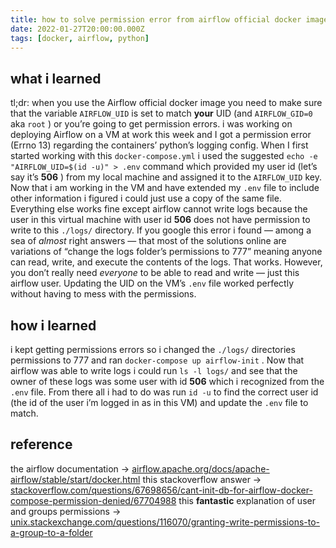 ```yaml
---
title: how to solve permission error from airflow official docker image
date: 2022-01-27T20:00:00.000Z
tags: [docker, airflow, python]
---
```

## what i learned
tl;dr: when you use the Airflow official docker image you need to make sure that the variable `AIRFLOW_UID` is set to match **your** UID (and `AIRFLOW_GID=0` aka `root` ) or you’re going to get permission errors.
i was working on deploying Airflow on a VM at work this week and I got a permission error (Errno 13) regarding the containers’ python’s logging config. When I first started working with this `docker-compose.yml` i used the suggested `echo -e "AIRFLOW_UID=$(id -u)" > .env` command which provided my user id  (let’s say it’s **506** ) from my local machine and assigned it to the `AIRFLOW_UID` key. Now that i am working in the VM and have extended my `.env` file to include other information i figured i could just use a copy of the same file. Everything else works fine except airflow cannot write logs because the user in this virtual machine with user id **506** does not have permission to write to this `./logs/` directory.
If you google this error i found — among a sea of _almost_ right answers — that most of the solutions online are variations of “change the logs folder’s permissions to 777” meaning anyone can read, write, and execute the contents of the logs. That works. However, you don’t really need _everyone_ to be able to read and write — just this airflow user.
Updating the UID on the VM’s `.env` file worked perfectly without having to mess with the permissions.
## how i learned
i kept getting permissions errors so i changed the `./logs/` directories permissions to 777 and ran `docker-compose up airflow-init` . Now that airflow was able to write logs i could run `ls -l logs/` and see that the owner of these logs was some user with id **506** which i recognized from the `.env` file.
From there all i had to do was run `id -u` to find the correct user id (the id of the user i’m logged in as in this VM) and update the `.env` file to match.
## reference
the airflow documentation →
[airflow.apache.org/docs/apache-airflow/stable/start/docker.html](https://airflow.apache.org/docs/apache-airflow/stable/start/docker.html#setting-the-right-airflow-user)
this stackoverflow answer →
[stackoverflow.com/questions/67698656/cant-init-db-for-airflow-docker-compose-permission-denied/67704988](https://stackoverflow.com/questions/67698656/cant-init-db-for-airflow-docker-compose-permission-denied/67704988#67704988)
this **fantastic** explanation of user and groups permissions →
[unix.stackexchange.com/questions/116070/granting-write-permissions-to-a-group-to-a-folder](https://unix.stackexchange.com/questions/116070/granting-write-permissions-to-a-group-to-a-folder)
